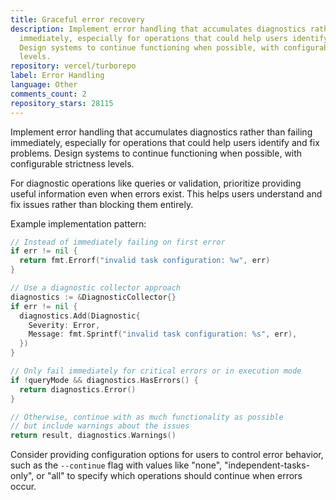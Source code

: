 ```yaml
---
title: Graceful error recovery
description: Implement error handling that accumulates diagnostics rather than failing
  immediately, especially for operations that could help users identify and fix problems.
  Design systems to continue functioning when possible, with configurable strictness
  levels.
repository: vercel/turborepo
label: Error Handling
language: Other
comments_count: 2
repository_stars: 28115
---
```


Implement error handling that accumulates diagnostics rather than failing immediately, especially for operations that could help users identify and fix problems. Design systems to continue functioning when possible, with configurable strictness levels.

For diagnostic operations like queries or validation, prioritize providing useful information even when errors exist. This helps users understand and fix issues rather than blocking them entirely.

Example implementation pattern:
```go
// Instead of immediately failing on first error
if err != nil {
  return fmt.Errorf("invalid task configuration: %w", err)
}

// Use a diagnostic collector approach
diagnostics := &DiagnosticCollector{}
if err != nil {
  diagnostics.Add(Diagnostic{
    Severity: Error,
    Message: fmt.Sprintf("invalid task configuration: %s", err),
  })
}

// Only fail immediately for critical errors or in execution mode
if !queryMode && diagnostics.HasErrors() {
  return diagnostics.Error()
}

// Otherwise, continue with as much functionality as possible
// but include warnings about the issues
return result, diagnostics.Warnings()
```

Consider providing configuration options for users to control error behavior, such as the `--continue` flag with values like "none", "independent-tasks-only", or "all" to specify which operations should continue when errors occur.